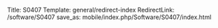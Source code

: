 Title: S0407
Template: general/redirect-index
RedirectLink: /software/S0407
save_as: mobile/index.php/Software/S0407/index.html